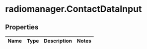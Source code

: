 # radiomanager.ContactDataInput

## Properties

Name | Type | Description | Notes
------------ | ------------- | ------------- | -------------


